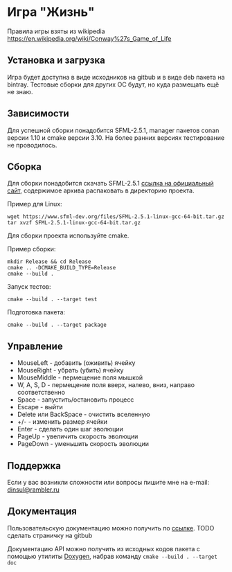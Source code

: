 # Игра "Жизнь"

Правила игры взяты из wikipedia
https://en.wikipedia.org/wiki/Conway%27s_Game_of_Life

## Установка и загрузка

Игра будет доступна в виде исходников на gitbub и в виде deb пакета на bintray.
Тестовые сборки для других ОС будут, но куда размещать ещё не знаю.

## Зависимости

Для успешной сборки понадобится SFML-2.5.1, manager пакетов conan версии 1.10 и
cmake версии 3.10. На более ранних версиях тестирование не проводилось.

## Сборка

Для сборки понадобится скачать SFML-2.5.1 [ссылка на официальный сайт](https://www.sfml-dev.org/download.php),
содержимое архива распаковать в директорию проекта.

Пример для Linux:
```
wget https://www.sfml-dev.org/files/SFML-2.5.1-linux-gcc-64-bit.tar.gz
tar xvzf SFML-2.5.1-linux-gcc-64-bit.tar.gz
```

Для сборки проекта используйте cmake.

Пример сборки:
```
mkdir Release && cd Release
cmake .. -DCMAKE_BUILD_TYPE=Release
cmake --build .
```

Запуск тестов:

``` cmake --build . --target test ```

Подготовка пакета:

``` cmake --build . --target package ```



## Управление

- MouseLeft   - добавить (оживить) ячейку
- MouseRight  - убрать (убить) ячейку
- MouseMiddle - пермещение поля мышкой
- W, A, S, D  - пермещение поля вверх, налево, вниз, направо соответственно
- Space       - запустить/остановить процесс
- Escape      - выйти
- Delete или BackSpace   - очистить вселенную
- +/-         - изменить размер ячейки
- Enter       - сделать один шаг эволюции
- PageUp      - увеличить скорость эволюции
- PageDown    - уменьшить скорость эволюции

## Поддержка

Если у вас возникли сложности или вопросы пишите мне на e-mail: dinsul@rambler.ru

## Документация

Пользовательскую документацию можно получить по [ссылке](). TODO сделать страничку на gitbub

Документацию API можно получить из исходных кодов пакета с помощью утилиты
[Doxygen](http://www.doxygen.nl/), набрав команду ``` cmake --build . --target doc ```
